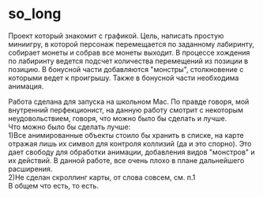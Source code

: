 # so_long

Проект который знакомит с графикой.
Цель, написать простую миниигру, в которой персонаж перемещается по заданному лабиринту, собирает монеты и собрав все монеты выходит. В процессе 
хождения по лабиринту ведется подсчет количества перемещений из позиции в позицию.
В бонусной части добавляются "монстры", столкновение с которыми ведет к проигрышу. Также в бонусной части необходима анимация.

Работа сделана для запуска на школьном Mac.
По правде говоря, мой внутренний перфекционист, на данную работу смотрит с некоторым неудовольствием, говоря, что можно было бы сделать и лучше.\
Что можно было бы сделать лучше:\
1)Все анимированные объекты стоило бы хранить в списке, на карте отражая лишь их символ для контроля коллизий (да и это спорно). 
Это дает свободу для обработки анимации, добавления видов "монстров" и их действий. В данной работе, все очень плохо в плане дальнейшего расширения.\
2)Не сделан скроллинг карты, от слова совсем, см. п.1\
В общем что есть, то есть.
